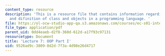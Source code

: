 ```yaml
---
content_type: resource
description: 'This is a resource file that contains information regarding the use
  and difinition of class and objects in a programming language. '
file: https://ol-ocw-studio-app-qa.s3.amazonaws.com/courses/ec-s01-internet-technology-in-local-and-global-communities-spring-2005-summer-2005/9526ad9c38098d2d7f3a4d98e26d4717_MITEC_S01S05_l07_classobj1.pdf
file_type: application/pdf
parent_uid: 0dd4eaeb-d2f8-360d-612d-a17f93c97131
resourcetype: Document
title: 'Lecture 7: OOP Part I'
uid: 9526ad9c-3809-8d2d-7f3a-4d98e26d4717
---
```

